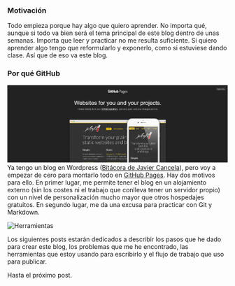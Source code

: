 
### Motivación
Todo empieza porque hay algo que quiero aprender. No importa qué, aunque si todo va bien será el tema principal de este blog dentro de unas semanas. Importa que leer y practicar no me resulta suficiente. Si quiero aprender algo tengo que reformularlo y exponerlo, como si estuviese dando clase. Así que de eso va este blog.  
  

### Por qué GitHub
![GitHub Pages](/images/github-pages.jpg)
Ya tengo un blog en Wordpress ([Bitácora de Javier Cancela](https://javiercancela.wordpress.com/ "Bitácora de Javier Cancela")), pero voy a empezar de cero para montarlo todo en [GitHub Pages](https://pages.github.com/ "GitHub Pages"). Hay dos motivos para ello. En primer lugar, me permite tener el blog en un alojamiento externo (sin los costes ni el trabajo que conlleva tener un servidor propio) con un  nivel de personalización mucho mayor que otros hospedajes gratuitos. En segundo lugar, me da una excusa para practicar con Git y Markdown.

![Herramientas](https://source.unsplash.com/IClZBVw5W5A/750x265)

Los siguientes posts estarán dedicados a describir los pasos que he dado para crear este blog, los problemas que me he encontrado, las herramientas que estoy usando para escribirlo y el flujo de trabajo que uso para publicar.

Hasta el próximo post.